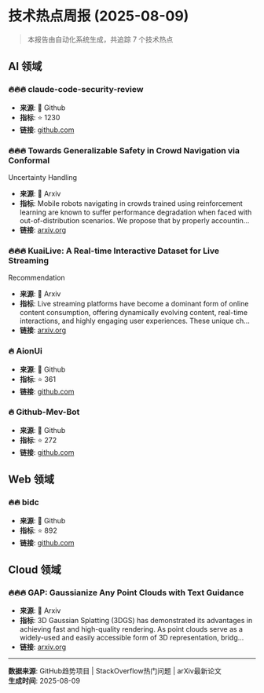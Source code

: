 # 技术热点周报 (2025-08-09)

> 本报告由自动化系统生成，共追踪 7 个技术热点


## AI 领域
### 🔥🔥🔥 claude-code-security-review
- **来源**: 🐙 Github
- **指标**: ⭐ 1230
- **链接**: [github.com](https://github.com/anthropics/claude-code-security-review)

### 🔥🔥🔥 Towards Generalizable Safety in Crowd Navigation via Conformal
  Uncertainty Handling
- **来源**: 📜 Arxiv
- **指标**: Mobile robots navigating in crowds trained using reinforcement learning are
known to suffer performance degradation when faced with out-of-distribution
scenarios. We propose that by properly accountin...
- **链接**: [arxiv.org](http://arxiv.org/abs/2508.05634v1)

### 🔥🔥🔥 KuaiLive: A Real-time Interactive Dataset for Live Streaming
  Recommendation
- **来源**: 📜 Arxiv
- **指标**: Live streaming platforms have become a dominant form of online content
consumption, offering dynamically evolving content, real-time interactions, and
highly engaging user experiences. These unique ch...
- **链接**: [arxiv.org](http://arxiv.org/abs/2508.05633v1)

### 🔥 AionUi
- **来源**: 🐙 Github
- **指标**: ⭐ 361
- **链接**: [github.com](https://github.com/office-sec/AionUi)

### 🔥 Github-Mev-Bot
- **来源**: 🐙 Github
- **指标**: ⭐ 272
- **链接**: [github.com](https://github.com/Foulvelstingw3S/Github-Mev-Bot)


## Web 领域
### 🔥🔥 bidc
- **来源**: 🐙 Github
- **指标**: ⭐ 892
- **链接**: [github.com](https://github.com/shuding/bidc)


## Cloud 领域
### 🔥🔥🔥 GAP: Gaussianize Any Point Clouds with Text Guidance
- **来源**: 📜 Arxiv
- **指标**: 3D Gaussian Splatting (3DGS) has demonstrated its advantages in achieving
fast and high-quality rendering. As point clouds serve as a widely-used and
easily accessible form of 3D representation, bridg...
- **链接**: [arxiv.org](http://arxiv.org/abs/2508.05631v1)



---

**数据来源**: GitHub趋势项目 | StackOverflow热门问题 | arXiv最新论文  
**生成时间**: 2025-08-09